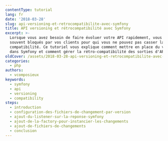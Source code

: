 ```yaml
---
contentType: tutorial
lang: fr
date: '2018-03-28'
slug: api-versioning-et-retrocompatibilite-avec-symfony
title: API versioning et rétrocompatibilité avec Symfony
excerpt: >-
  Lorsque vous avez besoin de faire évoluer votre API rapidement, vous êtes
  souvent bloqués par vos clients pour qui vous ne pouvez pas casser la
  compatibilité. Ce tutoriel vous explique comment mettre en place du versioning
  dans Symfony et comment gérer la rétro-compatibilité des sorties d'API.
oldCover: /assets/2018-03-28-api-versioning-et-retrocompatibilite-avec-symfony/cover.jpg
categories:
  - php
authors:
  - vcomposieux
keywords:
  - symfony
  - api
  - versioning
  - compatibility
steps:
  - introduction
  - configuration-des-fichiers-de-changement-par-version
  - ajout-du-listener-sur-la-reponse-symfony
  - ajout-de-la-factory-pour-instancier-les-changements
  - ajout-de-fichiers-de-changements
  - conclusion
---
```


